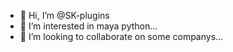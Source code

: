 - 👋 Hi, I’m @SK-plugins
- 👀 I’m interested in maya python...
- 💞️ I’m looking to collaborate on some companys...

<!---
SK-plugins/SK-plugins is a ✨ special ✨ repository because its `README.md` (this file) appears on your GitHub profile.
You can click the Preview link to take a look at your changes.
--->
